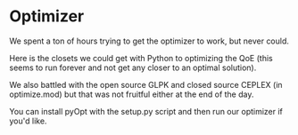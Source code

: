 # Optimizer

We spent a ton of hours trying to get the optimizer to work, but never could.

Here is the closets we could get with Python to optimizing the QoE (this seems to run forever and not get any closer to an optimal solution).

We also battled with the open source GLPK and closed source CEPLEX (in optimize.mod) but that was not fruitful either at the end of the day.

You can install pyOpt with the setup.py script and then run our optimizer if you'd like.
